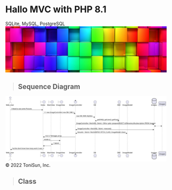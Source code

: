 # Hallo MVC with PHP 8.1

SQLite, MySQL, PostgreSQL
<a href="https://egosanto.de/" target="_blank">![](/View/assets/images/colorful-wall.png)</a>

>## Sequence Diagram
[![MVC Sequence Diagram](/out/doc/mvc_classes/mvc_seq_dia.svg)](/out/doc/mvc_seq_dia.plantuml)
&copy; 2022 ToniSun, Inc.

>## Class